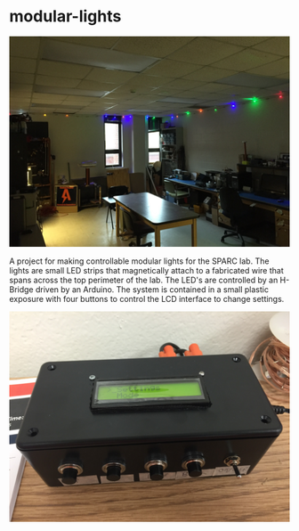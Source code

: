 modular-lights
==============

<img src="websitephoto.jpg" width="600"></img>

A project for making controllable modular lights for the SPARC lab. The lights are small LED strips that magnetically attach to a fabricated wire that spans across the top perimeter of the lab.  The LED's are controlled by an H-Bridge driven by an Arduino.  The system is contained in a small plastic exposure with four buttons to control the LCD interface to change settings.

<img src="enclosure.jpg" width="600"></img>
